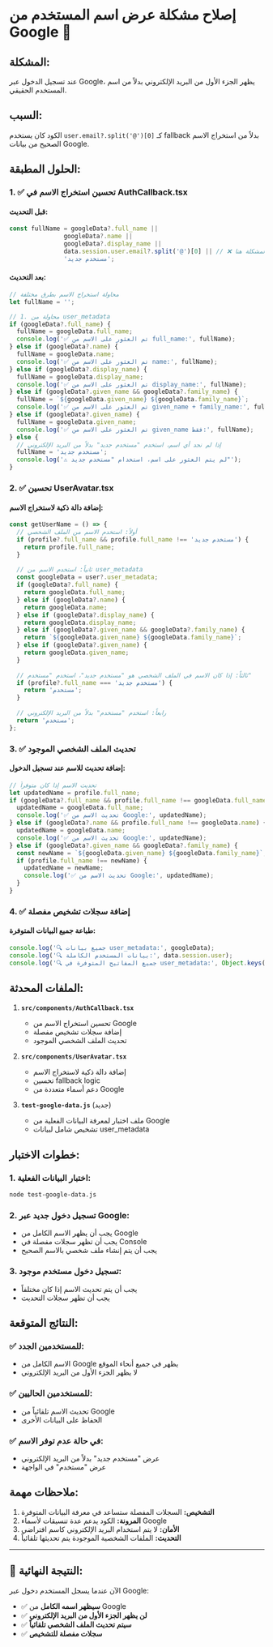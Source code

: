 # إصلاح مشكلة عرض اسم المستخدم من Google 🔧

## المشكلة:
عند تسجيل الدخول عبر Google، يظهر الجزء الأول من البريد الإلكتروني بدلاً من اسم المستخدم الحقيقي.

## السبب:
الكود كان يستخدم `user.email?.split('@')[0]` كـ fallback بدلاً من استخراج الاسم الصحيح من بيانات Google.

## الحلول المطبقة:

### 1. ✅ **تحسين استخراج الاسم في AuthCallback.tsx**

#### قبل التحديث:
```typescript
const fullName = googleData?.full_name || 
               googleData?.name || 
               googleData?.display_name || 
               data.session.user.email?.split('@')[0] || // ❌ المشكلة هنا
               'مستخدم جديد';
```

#### بعد التحديث:
```typescript
// محاولة استخراج الاسم بطرق مختلفة
let fullName = '';

// 1. محاولة من user_metadata
if (googleData?.full_name) {
  fullName = googleData.full_name;
  console.log('✅ تم العثور على الاسم من full_name:', fullName);
} else if (googleData?.name) {
  fullName = googleData.name;
  console.log('✅ تم العثور على الاسم من name:', fullName);
} else if (googleData?.display_name) {
  fullName = googleData.display_name;
  console.log('✅ تم العثور على الاسم من display_name:', fullName);
} else if (googleData?.given_name && googleData?.family_name) {
  fullName = `${googleData.given_name} ${googleData.family_name}`;
  console.log('✅ تم العثور على الاسم من given_name + family_name:', fullName);
} else if (googleData?.given_name) {
  fullName = googleData.given_name;
  console.log('✅ تم العثور على الاسم من given_name فقط:', fullName);
} else {
  // إذا لم نجد أي اسم، استخدم "مستخدم جديد" بدلاً من البريد الإلكتروني
  fullName = 'مستخدم جديد';
  console.log('⚠️ لم يتم العثور على اسم، استخدام "مستخدم جديد"');
}
```

### 2. ✅ **تحسين UserAvatar.tsx**

#### إضافة دالة ذكية لاستخراج الاسم:
```typescript
const getUserName = () => {
  // أولاً: استخدم الاسم من الملف الشخصي
  if (profile?.full_name && profile.full_name !== 'مستخدم جديد') {
    return profile.full_name;
  }
  
  // ثانياً: استخدم الاسم من user_metadata
  const googleData = user?.user_metadata;
  if (googleData?.full_name) {
    return googleData.full_name;
  } else if (googleData?.name) {
    return googleData.name;
  } else if (googleData?.display_name) {
    return googleData.display_name;
  } else if (googleData?.given_name && googleData?.family_name) {
    return `${googleData.given_name} ${googleData.family_name}`;
  } else if (googleData?.given_name) {
    return googleData.given_name;
  }
  
  // ثالثاً: إذا كان الاسم في الملف الشخصي هو "مستخدم جديد"، استخدم "مستخدم"
  if (profile?.full_name === 'مستخدم جديد') {
    return 'مستخدم';
  }
  
  // رابعاً: استخدم "مستخدم" بدلاً من البريد الإلكتروني
  return 'مستخدم';
};
```

### 3. ✅ **تحديث الملف الشخصي الموجود**

#### إضافة تحديث للاسم عند تسجيل الدخول:
```typescript
// تحديث الاسم إذا كان متوفراً
let updatedName = profile.full_name;
if (googleData?.full_name && profile.full_name !== googleData.full_name) {
  updatedName = googleData.full_name;
  console.log('✅ تحديث الاسم من Google:', updatedName);
} else if (googleData?.name && profile.full_name !== googleData.name) {
  updatedName = googleData.name;
  console.log('✅ تحديث الاسم من Google:', updatedName);
} else if (googleData?.given_name && googleData?.family_name) {
  const newName = `${googleData.given_name} ${googleData.family_name}`;
  if (profile.full_name !== newName) {
    updatedName = newName;
    console.log('✅ تحديث الاسم من Google:', updatedName);
  }
}
```

### 4. ✅ **إضافة سجلات تشخيص مفصلة**

#### طباعة جميع البيانات المتوفرة:
```typescript
console.log('🔍 جميع بيانات user_metadata:', googleData);
console.log('🔍 بيانات المستخدم الكاملة:', data.session.user);
console.log('🔍 جميع المفاتيح المتوفرة في user_metadata:', Object.keys(googleData || {}));
```

## الملفات المحدثة:

1. **`src/components/AuthCallback.tsx`**
   - تحسين استخراج الاسم من Google
   - إضافة سجلات تشخيص مفصلة
   - تحديث الملف الشخصي الموجود

2. **`src/components/UserAvatar.tsx`**
   - إضافة دالة ذكية لاستخراج الاسم
   - تحسين fallback logic
   - دعم أسماء متعددة من Google

3. **`test-google-data.js`** (جديد)
   - ملف اختبار لمعرفة البيانات الفعلية من Google
   - تشخيص شامل لبيانات user_metadata

## خطوات الاختبار:

### 1. **اختبار البيانات الفعلية:**
```bash
node test-google-data.js
```

### 2. **تسجيل دخول جديد عبر Google:**
- يجب أن يظهر الاسم الكامل من Google
- يجب أن تظهر سجلات مفصلة في Console
- يجب أن يتم إنشاء ملف شخصي بالاسم الصحيح

### 3. **تسجيل دخول مستخدم موجود:**
- يجب أن يتم تحديث الاسم إذا كان مختلفاً
- يجب أن تظهر سجلات التحديث

## النتائج المتوقعة:

### ✅ **للمستخدمين الجدد:**
- الاسم الكامل من Google يظهر في جميع أنحاء الموقع
- لا يظهر الجزء الأول من البريد الإلكتروني

### ✅ **للمستخدمين الحاليين:**
- تحديث الاسم تلقائياً من Google
- الحفاظ على البيانات الأخرى

### ✅ **في حالة عدم توفر الاسم:**
- عرض "مستخدم جديد" بدلاً من البريد الإلكتروني
- عرض "مستخدم" في الواجهة

## ملاحظات مهمة:

1. **التشخيص:** السجلات المفصلة ستساعد في معرفة البيانات المتوفرة
2. **المرونة:** الكود يدعم عدة تنسيقات لأسماء Google
3. **الأمان:** لا يتم استخدام البريد الإلكتروني كاسم افتراضي
4. **التحديث:** الملفات الشخصية الموجودة يتم تحديثها تلقائياً

---

## 🎯 **النتيجة النهائية:**

الآن عندما يسجل المستخدم دخول عبر Google:
- ✅ **سيظهر اسمه الكامل** من Google
- ✅ **لن يظهر الجزء الأول من البريد الإلكتروني**
- ✅ **سيتم تحديث الملف الشخصي تلقائياً**
- ✅ **سجلات مفصلة للتشخيص**
